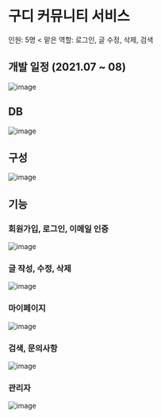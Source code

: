 # 구디 커뮤니티 서비스
인원: 5명 <
맡은 역할: 로그인, 글 수정, 삭제, 검색

## 개발 일정 (2021.07 ~ 08)
![image](https://user-images.githubusercontent.com/68984380/150292877-38f682fa-06c2-4bc7-9838-df123183491d.png)

## DB
![image](https://user-images.githubusercontent.com/68984380/150293016-6020fef2-4d8b-4cbb-95d7-08cfc78b6760.png)

## 구성
![image](https://user-images.githubusercontent.com/68984380/150293111-41605605-5a4d-4b73-b3bd-9d3871ec846d.png)

## 기능
### 회원가입, 로그인, 이메일 인증
![image](https://user-images.githubusercontent.com/68984380/150293146-f589ccef-5f27-4d12-86de-8faec81b7065.png)

### 글 작성, 수정, 삭제
![image](https://user-images.githubusercontent.com/68984380/150293212-b280a99b-9793-4a89-9943-ac364ab97760.png)

### 마이페이지
![image](https://user-images.githubusercontent.com/68984380/150293267-800a2c8b-90ba-467b-86d5-9e6083f6a202.png)

### 검색, 문의사항
![image](https://user-images.githubusercontent.com/68984380/150293310-25503d98-efc7-4ccc-9413-9da834aca591.png)

### 관리자 
![image](https://user-images.githubusercontent.com/68984380/150293340-47df83e2-191b-4ad8-ac79-c4040d45f373.png)
